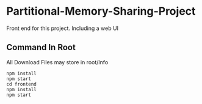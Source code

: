 # Partitional-Memory-Sharing-Project
Front end for this project. Including a web UI 

## Command In Root
All Download Files may store in root/Info
```
npm install 
npm start
cd frontend
npm install
npm start
```

